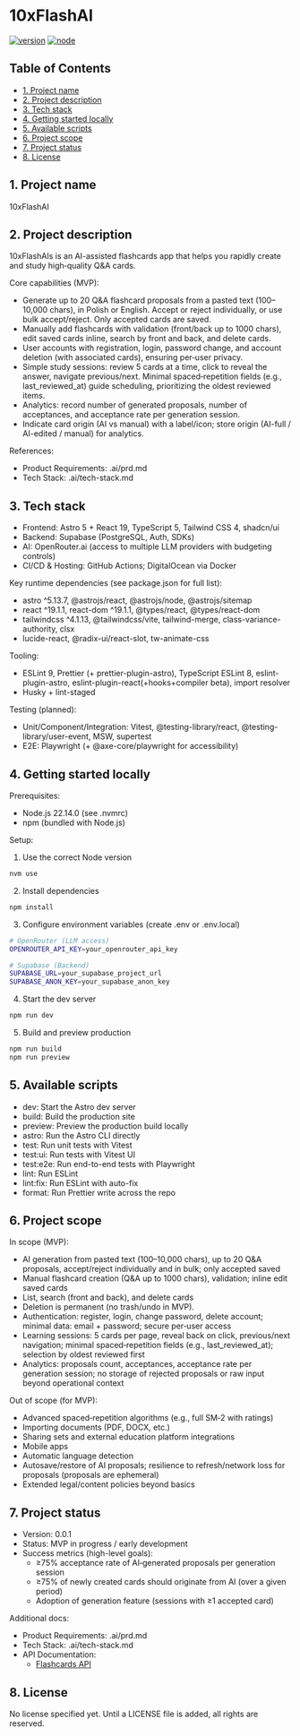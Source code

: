 # 10xFlashAI

[![version](https://img.shields.io/badge/version-0.0.1-blue)](./package.json) [![node](https://img.shields.io/badge/node-22.14.0-339933?logo=node.js&logoColor=white)](./.nvmrc)

## Table of Contents
- [1. Project name](#1-project-name)
- [2. Project description](#2-project-description)
- [3. Tech stack](#3-tech-stack)
- [4. Getting started locally](#4-getting-started-locally)
- [5. Available scripts](#5-available-scripts)
- [6. Project scope](#6-project-scope)
- [7. Project status](#7-project-status)
- [8. License](#8-license)

## 1. Project name
10xFlashAI

## 2. Project description
10xFlashAIs is an AI-assisted flashcards app that helps you rapidly create and study high‑quality Q&A cards.

Core capabilities (MVP):
- Generate up to 20 Q&A flashcard proposals from a pasted text (100–10,000 chars), in Polish or English. Accept or reject individually, or use bulk accept/reject. Only accepted cards are saved.
- Manually add flashcards with validation (front/back up to 1000 chars), edit saved cards inline, search by front and back, and delete cards.
- User accounts with registration, login, password change, and account deletion (with associated cards), ensuring per‑user privacy.
- Simple study sessions: review 5 cards at a time, click to reveal the answer, navigate previous/next. Minimal spaced‑repetition fields (e.g., last_reviewed_at) guide scheduling, prioritizing the oldest reviewed items.
- Analytics: record number of generated proposals, number of acceptances, and acceptance rate per generation session.
- Indicate card origin (AI vs manual) with a label/icon; store origin (AI-full / AI-edited / manual) for analytics.

References:
- Product Requirements: .ai/prd.md
- Tech Stack: .ai/tech-stack.md

## 3. Tech stack
- Frontend: Astro 5 + React 19, TypeScript 5, Tailwind CSS 4, shadcn/ui
- Backend: Supabase (PostgreSQL, Auth, SDKs)
- AI: OpenRouter.ai (access to multiple LLM providers with budgeting controls)
- CI/CD & Hosting: GitHub Actions; DigitalOcean via Docker

Key runtime dependencies (see package.json for full list):
- astro ^5.13.7, @astrojs/react, @astrojs/node, @astrojs/sitemap
- react ^19.1.1, react-dom ^19.1.1, @types/react, @types/react-dom
- tailwindcss ^4.1.13, @tailwindcss/vite, tailwind-merge, class-variance-authority, clsx
- lucide-react, @radix-ui/react-slot, tw-animate-css

Tooling:
- ESLint 9, Prettier (+ prettier-plugin-astro), TypeScript ESLint 8, eslint-plugin-astro, eslint-plugin-react(+hooks+compiler beta), import resolver
- Husky + lint-staged


Testing (planned):
- Unit/Component/Integration: Vitest, @testing-library/react, @testing-library/user-event, MSW, supertest
- E2E: Playwright (+ @axe-core/playwright for accessibility)

## 4. Getting started locally
Prerequisites:
- Node.js 22.14.0 (see .nvmrc)
- npm (bundled with Node.js)

Setup:
1) Use the correct Node version
```bash
nvm use
```
2) Install dependencies
```bash
npm install
```
3) Configure environment variables (create .env or .env.local)
```bash
# OpenRouter (LLM access)
OPENROUTER_API_KEY=your_openrouter_api_key

# Supabase (Backend)
SUPABASE_URL=your_supabase_project_url
SUPABASE_ANON_KEY=your_supabase_anon_key
```
4) Start the dev server
```bash
npm run dev
```
5) Build and preview production
```bash
npm run build
npm run preview
```

## 5. Available scripts
- dev: Start the Astro dev server
- build: Build the production site
- preview: Preview the production build locally
- astro: Run the Astro CLI directly
- test: Run unit tests with Vitest
- test:ui: Run tests with Vitest UI
- test:e2e: Run end-to-end tests with Playwright
- lint: Run ESLint
- lint:fix: Run ESLint with auto-fix
- format: Run Prettier write across the repo

## 6. Project scope
In scope (MVP):
- AI generation from pasted text (100–10,000 chars), up to 20 Q&A proposals, accept/reject individually and in bulk; only accepted saved
- Manual flashcard creation (Q&A up to 1000 chars), validation; inline edit saved cards
- List, search (front and back), and delete cards
- Deletion is permanent (no trash/undo in MVP).
- Authentication: register, login, change password, delete account; minimal data: email + password; secure per‑user access
- Learning sessions: 5 cards per page, reveal back on click, previous/next navigation; minimal spaced‑repetition fields (e.g., last_reviewed_at); selection by oldest reviewed first
- Analytics: proposals count, acceptances, acceptance rate per generation session; no storage of rejected proposals or raw input beyond operational context

Out of scope (for MVP):
- Advanced spaced‑repetition algorithms (e.g., full SM‑2 with ratings)
- Importing documents (PDF, DOCX, etc.)
- Sharing sets and external education platform integrations
- Mobile apps
- Automatic language detection
- Autosave/restore of AI proposals; resilience to refresh/network loss for proposals (proposals are ephemeral)
- Extended legal/content policies beyond basics

## 7. Project status
- Version: 0.0.1
- Status: MVP in progress / early development
- Success metrics (high-level goals):
  - ≥75% acceptance rate of AI‑generated proposals per generation session
  - ≥75% of newly created cards should originate from AI (over a given period)
  - Adoption of generation feature (sessions with ≥1 accepted card)

Additional docs:
- Product Requirements: .ai/prd.md
- Tech Stack: .ai/tech-stack.md
- API Documentation:
  - [Flashcards API](docs/api/flashcards.md)

## 8. License
No license specified yet. Until a LICENSE file is added, all rights are reserved.
